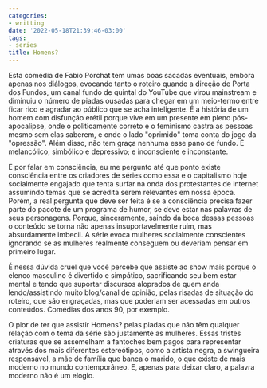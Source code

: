 ```yaml
---
categories:
- writting
date: '2022-05-18T21:39:46-03:00'
tags:
- series
title: Homens?
---
```


Esta comédia de Fabio Porchat tem umas boas sacadas eventuais, embora apenas nos diálogos, evocando tanto o roteiro quando a direção de Porta dos Fundos, um canal fundo de quintal do YouTube que virou mainstream e diminuiu o número de piadas ousadas para chegar em um meio-termo entre ficar rico e agradar ao público que se acha inteligente. É a história de um homem com disfunção erétil porque vive em um presente em pleno pós-apocalipse, onde o politicamente correto e o feminismo castra as pessoas mesmo sem elas saberem, e onde o lado "oprimido" toma conta do jogo da "opressão". Além disso, não tem graça nenhuma esse pano de fundo. É melancólico, simbólico e depressivo; e inconsciente e inconstante.

E por falar em consciência, eu me pergunto até que ponto existe consciência entre os criadores de séries como essa e o capitalismo hoje socialmente engajado que tenta surfar na onda dos protestantes de internet assumindo temas que se acredita serem relevantes em nossa época. Porém, a real pergunta que deve ser feita é se a consciência precisa fazer parte do pacote de um programa de humor, se deve estar nas palavras de seus personagens. Porque, sinceramente, saindo da boca dessas pessoas o conteúdo se torna não apenas insuportavelmente ruim, mas absurdamente imbecil. A série evoca mulheres socialmente conscientes ignorando se as mulheres realmente conseguem ou deveriam pensar em primeiro lugar.

É nessa dúvida cruel que você percebe que assiste ao show mais porque o elenco masculino é divertido e simpático, sacrificando seu bem estar mental e tendo que suportar discursos aloprados de quem anda lendo/assistindo muito blog/canal de opinião, pelas risadas de situação do roteiro, que são engraçadas, mas que poderiam ser acessadas em outros conteúdos. Comédias dos anos 90, por exemplo.

O pior de ter que assistir Homens? pelas piadas que não têm qualquer relação com o tema da série são justamente as mulheres. Essas tristes criaturas que se assemelham a fantoches bem pagos para representar através dos mais diferentes estereótipos, como a artista negra, a swingueira responsável, a mãe de família que banca o marido, o que existe de mais moderno no mundo contemporâneo. E, apenas para deixar claro, a palavra moderno não é um elogio.